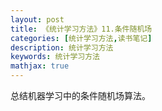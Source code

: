 ```yaml
---
layout: post
title: 《统计学习方法》11.条件随机场
categories: [统计学习方法,读书笔记]
description: 统计学习方法
keywords: 统计学习方法
mathjax: true
---
```


总结机器学习中的条件随机场算法。